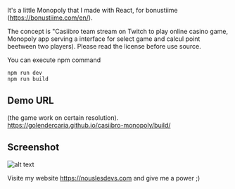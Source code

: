 It's a little Monopoly that I made with React, for bonustiime (https://bonustiime.com/en/).

The concept is "Casiibro team stream on Twitch to play online casino game, Monopoly app serving a interface for select game and calcul point beetween two players). Please read the license before use source.

You can execute npm command 
```
npm run dev
npm run build
```

## Demo URL
(the game work on certain resolution).
https://golendercaria.github.io/casiibro-monopoly/build/

## Screenshot
![alt text](https://golendercaria.github.io/casiibro-monopoly/screenshot.jpg)

Visite my website https://nouslesdevs.com and give me a power ;)
